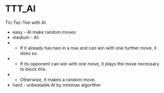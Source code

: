 # TTT_AI

Tic-Tac-Toe with AI.

* easy - AI make random moves
* medium - AI:
* * If it already has two in a row and can win with one further move, it does so.
* * If its opponent can win with one move, it plays the move necessary to block this.
* * Otherwise, it makes a random move.
* hard - unbeatable AI by minimax algorithm
